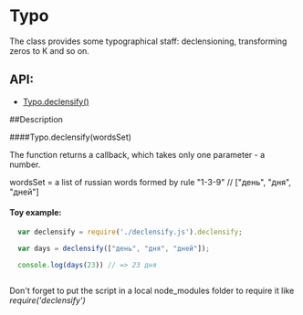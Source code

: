 # Typo
The class provides some typographical staff: declensioning, transforming zeros to K and so on.


## API:
* [Typo.declensify()](#declensify)

##Description

####<a name="declensify"></a>Typo.declensify(wordsSet)

The function returns a callback, which takes only one parameter - a number.

wordsSet = a list of russian words formed by rule "1-3-9" // ["день", "дня", "дней"]

#### Toy example:
````javascript
  var declensify = require('./declensify.js').declensify;

  var days = declensify(["день", "дня", "дней"]);

  console.log(days(23)) // => 23 дня
  
````

Don't forget to put the script in a local node_modules folder to require it like *require('declensify')*